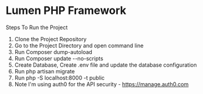 # Lumen PHP Framework

Steps To Run the Project

1. Clone the Project Repository
2. Go to the Project Directory  and open command line
3. Run Composer dump-autoload 
4. Run Composer update --no-scripts
5. Create Database, Create .env file and update the database configuration
6. Run php artisan migrate
7. Run php -S localhost:8000 -t public
8. Note I'm using auth0 for the API security - https://manage.auth0.com
